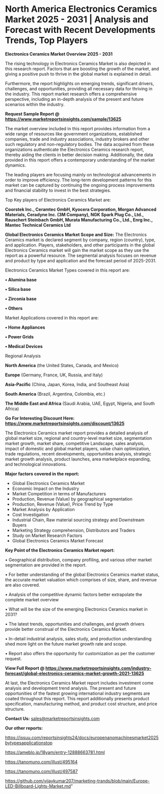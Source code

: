  # North America Electronics Ceramics Market 2025 - 2031 | Analysis and Forecast with Recent Developments Trends, Top Players

<Strong> Electronics Ceramics Market Overview 2025 - 2031</strong>

The rising technology in Electronics Ceramics Market is also depicted in this research report. Factors that are boosting the growth of the market, and giving a positive push to thrive in the global market is explained in detail.

Furthermore, the report highlights on emerging trends, significant drivers, challenges, and opportunities, providing all necessary data for thriving in the industry. This report market research offers a comprehensive perspective, including an in-depth analysis of the present and future scenarios within the industry.

<strong>Request Sample Report @ <a href=https://www.marketreportsinsights.com/sample/13625>https://www.marketreportsinsights.com/sample/13625</a></strong>

The market overview included in this report provides information from a wide range of resources like government organizations, established companies, trade and industry associations, industry brokers and other such regulatory and non-regulatory bodies. The data acquired from these organizations authenticate the Electronics Ceramics research report, thereby aiding the clients in better decision making. Additionally, the data provided in this report offers a contemporary understanding of the market dynamics.

The leading players are focusing mainly on technological advancements in order to improve efficiency. The long-term development patterns for this market can be captured by continuing the ongoing process improvements and financial stability to invest in the best strategies.

Top Key players of Electronics Ceramics Market are:

<strong>Coorstek Inc., Ceramtec GmbH, Kyocera Corporation, Morgan Advanced Materials, Ceradyne Inc. (3M Company), NGK Spark Plug Co., Ltd., Rauschert Steinbach GmbH, Murata Manufacturing Co., Ltd., Enrg Inc., Mantec Technical Ceramics Ltd</strong>

<strong><b>Global Electronics Ceramics Market Scope and Size:</b></strong>
The Electronics Ceramics market is declared segment by company, region (country), type, and application. Players, stakeholders, and other participants in the global Electronics Ceramics market will gain the market scope as they use the report as a powerful resource. The segmental analysis focuses on revenue and product by type and application and the forecast period of 2025-2031.

Electronics Ceramics Market Types covered in this report are:

<strong>• Alumina base

• Silica base

• Zirconia base

• Others</strong>

Market Applications covered in this report are:

<strong>• Home Appliances

• Power Grids

• Medical Devices</strong> 

Regional Analysis

<strong>North America</strong> (the United States, Canada, and Mexico)

<strong>Europe</strong> (Germany, France, UK, Russia, and Italy)

<strong>Asia-Pacific</strong> (China, Japan, Korea, India, and Southeast Asia)

<strong>South America</strong> (Brazil, Argentina, Colombia, etc.)

<strong>The Middle East and Africa</strong> (Saudi Arabia, UAE, Egypt, Nigeria, and South Africa)

<strong>Go For Interesting Discount Here: <a href=https://www.marketreportsinsights.com/discount/13625>https://www.marketreportsinsights.com/discount/13625</a></strong>

The Electronics Ceramics market report provides a detailed analysis of global market size, regional and country-level market size, segmentation market growth, market share, competitive Landscape, sales analysis, impact of domestic and global market players, value chain optimization, trade regulations, recent developments, opportunities analysis, strategic market growth analysis, product launches, area marketplace expanding, and technological innovations.

<strong><b>Major factors covered in the report:</b></strong>
<ul>
  <li>Global Electronics Ceramics Market </li>
  <li>Economic Impact on the Industry</li>
  <li>Market Competition in terms of Manufacturers</li>
  <li>Production, Revenue (Value) by geographical segmentation</li>
  <li>Production, Revenue (Value), Price Trend by Type</li>
  <li>Market Analysis by Application</li>
  <li>Cost Investigation</li>
  <li>Industrial Chain, Raw material sourcing strategy and Downstream Buyers</li>
  <li>Marketing Strategy comprehension, Distributors and Traders</li>
  <li>Study on Market Research Factors</li>
  <li>Global Electronics Ceramics Market Forecast</li>
</ul>

<strong><b>Key Point of the Electronics Ceramics Market report:</b></strong>

• Geographical distribution, company profiling, and various other market segmentation are provided in the report.

• For better understanding of the global Electronics Ceramics market status, the accurate market valuation which comprises of size, share, and revenue are also covered.

• Analysis of the competitive dynamic factors better extrapolate the complete market overview

• What will be the size of the emerging Electronics Ceramics market in 2031?

• The latest trends, opportunities and challenges, and growth drivers provide better construal of the Electronics Ceramics Market.

• In-detail industrial analysis, sales study, and production understanding shed more light on the future market growth rate and scope.

• Report also offers the opportunity for customization as per the customer request.

<strong><b>View Full Report @ <a href=https://www.marketreportsinsights.com/industry-forecast/global-electronics-ceramics-market-growth-2021-13625>https://www.marketreportsinsights.com/industry-forecast/global-electronics-ceramics-market-growth-2021-13625</a></b></strong>


At last, the Electronics Ceramics Market report includes investment come analysis and development trend analysis. The present and future opportunities of the fastest growing international industry segments are coated throughout this report. This report additionally presents product specification, manufacturing method, and product cost structure, and price structure.

<strong>Contact Us:</strong>
sales@marketreportsinsights.com

<strong>Our other reports:</strong>

<a href=https://issuu.com/reportsinsights24/docs/europenanomachinesmarket2025bytypesapplicationstop>https://issuu.com/reportsinsights24/docs/europenanomachinesmarket2025bytypesapplicationstop</a>

<a href=https://ameblo.jp/18yam/entry-12888663781.html>https://ameblo.jp/18yam/entry-12888663781.html</a>

<a href=https://tanomuno.com/illust/495164>https://tanomuno.com/illust/495164</a>

<a href=https://tanomuno.com/illust/497587>https://tanomuno.com/illust/497587</a>

<a href=https://github.com/vijaykumar207/marketing-trands/blob/main/Europe-LED-Billboard-Lights-Market.md>https://github.com/vijaykumar207/marketing-trands/blob/main/Europe-LED-Billboard-Lights-Market.md</a>"
